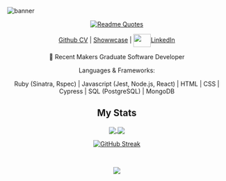 ![banner](https://user-images.githubusercontent.com/54293068/216401234-20a73123-d526-4787-afd6-1ece7ff09fd6.png)

<div align= "center">

[![Readme Quotes](https://quotes-github-readme.vercel.app/api?type=horizontal&theme=nord)](https://github.com/piyushsuthar/github-readme-quotes)

[Github CV](https://github.com/imisiaina/CV/blob/master/README.md) | [Showwcase](https://www.showwcase.com/imisiaina) | <a href="your link" target="blank"><img align="center" src="https://cdn.jsdelivr.net/npm/simple-icons@3.0.1/icons/linkedin.svg" alt="" height="30" width="40" /></a>[LinkedIn](https://www.linkedin.com/in/imisi-aina-874a9b18a/)



🌱 Recent Makers Graduate Software Developer

Languages & Frameworks: 

Ruby (Sinatra, Rspec) | Javascript (Jest, Node.js, React) | HTML | CSS | Cypress | SQL (PostgreSQL) | MongoDB 

## My Stats
  
<a href="https://github.com/imisiaina/github-readme-stats">
  <img align="center" src="https://github-readme-stats.vercel.app/api?username=imisiaina&show_icons=true&theme=gruvbox&include_all_commits=true"/>
</a>
<a href="https://github.com/imisiaina/github-readme-stats">
  <img align="center" src="https://github-readme-stats.vercel.app/api/top-langs/?username=imisiaina&langs_count=4&theme=gruvbox"/>
</a> 
  
[![GitHub Streak](http://github-readme-streak-stats.herokuapp.com?user=imisiaina&theme=highcontrast&date_format=j%20M%5B%20Y%5D&mode=weekly)](https://git.io/streak-stats)
  
  <br>
  
![](https://komarev.com/ghpvc/?username=imisiaina&color=red)
  

</div>
<!--
**imisiaina/imisiaina** is a ✨ _special_ ✨ repository because its `README.md` (this file) appears on your GitHub profile.

Here are some ideas to get you started:

- 🔭 I’m currently working on ...
-  I’m currently learning ...
- 👯 I’m looking to collaborate on ...
- 🤔 I’m looking for help with ...
- 💬 Ask me about ...
- 📫 How to reach me: ...
- 😄 Pronouns: ...
- ⚡ Fun fact: ...
-->
